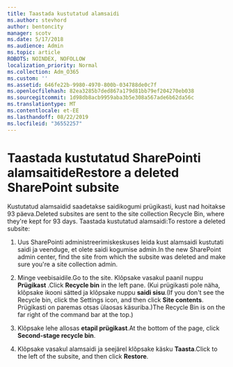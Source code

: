 ```yaml
---
title: Taastada kustutatud alamsaidi
ms.author: stevhord
author: bentoncity
manager: scotv
ms.date: 5/17/2018
ms.audience: Admin
ms.topic: article
ROBOTS: NOINDEX, NOFOLLOW
localization_priority: Normal
ms.collection: Adm_O365
ms.custom: ''
ms.assetid: 646fe22b-9980-4970-800b-034788de0c7f
ms.openlocfilehash: 82ea3285b7ded867a179d81bb79ef204270eb038
ms.sourcegitcommit: 1d98db8acb9959aba3b5e308a567ade6b62da56c
ms.translationtype: MT
ms.contentlocale: et-EE
ms.lasthandoff: 08/22/2019
ms.locfileid: "36552257"
---
```

# <a name="restore-a-deleted-sharepoint-subsite"></a><span data-ttu-id="c1ad2-102">Taastada kustutatud SharePointi alamsaitide</span><span class="sxs-lookup"><span data-stu-id="c1ad2-102">Restore a deleted SharePoint subsite</span></span>

<span data-ttu-id="c1ad2-103">Kustutatud alamsaidid saadetakse saidikogumi prügikasti, kust nad hoitakse 93 päeva.</span><span class="sxs-lookup"><span data-stu-id="c1ad2-103">Deleted subsites are sent to the site collection Recycle Bin, where they're kept for 93 days.</span></span> <span data-ttu-id="c1ad2-104">Taastada kustutatud alamsaidi:</span><span class="sxs-lookup"><span data-stu-id="c1ad2-104">To restore a deleted subsite:</span></span>
  
1. <span data-ttu-id="c1ad2-105">Uus SharePointi administreerimiskeskuses leida kust alamsaidi kustutati saidi ja veenduge, et olete saidi kogumise admin.</span><span class="sxs-lookup"><span data-stu-id="c1ad2-105">In the new SharePoint admin center, find the site from which the subsite was deleted and make sure you're a site collection admin.</span></span> 
    
2. <span data-ttu-id="c1ad2-106">Minge veebisaidile.</span><span class="sxs-lookup"><span data-stu-id="c1ad2-106">Go to the site.</span></span> <span data-ttu-id="c1ad2-107">Klõpsake vasakul paanil nuppu **Prügikast** .</span><span class="sxs-lookup"><span data-stu-id="c1ad2-107">Click **Recycle bin** in the left pane.</span></span> <span data-ttu-id="c1ad2-108">(Kui prügikasti pole näha, klõpsake ikooni sätted ja klõpsake nuppu **saidi sisu**.</span><span class="sxs-lookup"><span data-stu-id="c1ad2-108">(If you don't see the Recycle bin, click the Settings icon, and then click **Site contents**.</span></span> <span data-ttu-id="c1ad2-109">Prügikasti on paremas otsas ülaosas käsuriba.)</span><span class="sxs-lookup"><span data-stu-id="c1ad2-109">The Recycle Bin is on the far right of the command bar at the top.)</span></span>
    
3. <span data-ttu-id="c1ad2-110">Klõpsake lehe allosas **etapil prügikast**.</span><span class="sxs-lookup"><span data-stu-id="c1ad2-110">At the bottom of the page, click **Second-stage recycle bin**.</span></span>
    
4. <span data-ttu-id="c1ad2-111">Klõpsake vasakul alamsaidi ja seejärel klõpsake käsku **Taasta**.</span><span class="sxs-lookup"><span data-stu-id="c1ad2-111">Click to the left of the subsite, and then click **Restore**.</span></span>
    

